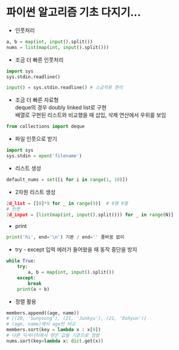 # 파이썬 알고리즘 기초 다지기...

- 인풋처리
```python
a, b = map(int, input().split())
nums = list(map(int, input().split()))
```
- 조금 더 빠른 인풋처리
```python
import sys
sys.stdin.readline()

input() = sys.stdin.readline() # 소급적용 편리
```



- 조금 더 빠른 자료형\
deque의 경우 doubly linked list로 구현\
배열로 구현된 리스트와 비교했을 때 삽입, 삭제 연산에서 우위를 보임
```python
from collections import deque
```


- 파일 인풋으로 받기
```python
import sys
sys.stdin = open('filename')
```


- 리스트 생성
```python
default_nums = set([i for i in range(1, 10)])
```
- 2차원 리스트 생성

```python
2d_list = [[0]*9 for _ in range(9)]  # 9행 9열
# 인풋
2d_input = [list(map(int, input().split())) for _ in range(N)]
```
- print
```python
print('hi', end='\n') 기본 / end='' 줄바꿈 없이
```
- try - except 입력 에러가 들어왔을 때 동작 중단을 방지
```python
while True:
    try:
        a, b = map(int, input().split())
    except:
        break
    print(a + b)
```
- 정렬 활용
```python
members.append((age, name))
# [(20, 'Sunyoung'), (21, 'Junkyu'), (21, 'Dohyun')]
# (age, name)에서 age만 비교
members.sort(key = lambda x : x[0])	
# 다른 딕셔너리에서 얻은 값을 기준으로 정렬
nums.sort(key=lambda x: dict.get(x))
```

```python

```

```python

```